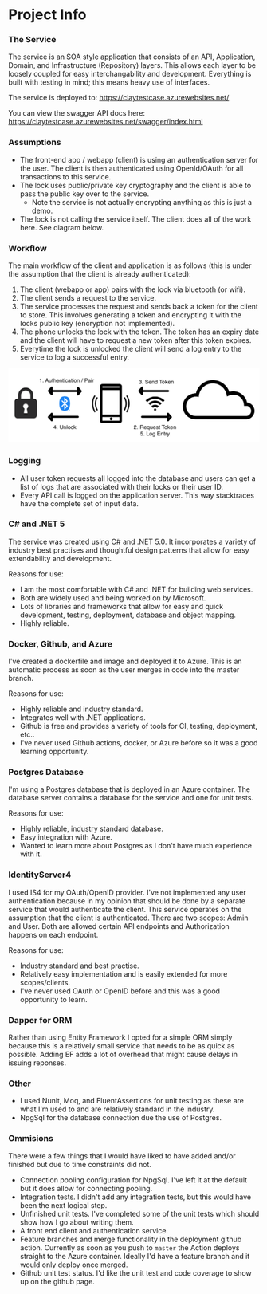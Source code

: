 # Project Info

### The Service
The service is an SOA style application that consists of an API, Application, Domain, and Infrastructure (Repository) layers. This allows each layer to be loosely coupled for easy interchangability and development. Everything is built with testing in mind; this means heavy use of interfaces.

The service is deployed to: https://claytestcase.azurewebsites.net/ 

You can view the swagger API docs here: https://claytestcase.azurewebsites.net/swagger/index.html

### Assumptions
- The front-end app / webapp (client) is using an authentication server for the user. The client is then authenticated using OpenId/OAuth for all transactions to this service.
- The lock uses public/private key cryptography and the client is able to pass the public key over to the service.
    - Note the service is not actually encrypting anything as this is just a demo.
- The lock is not calling the service itself. The client does all of the work here. See diagram below.

### Workflow
The main workflow of the client and application is as follows (this is under the assumption that the client is already authenticated):
1. The client (webapp or app) pairs with the lock via bluetooth (or wifi).
2. The client sends a request to the service.
3. The service processes the request and sends back a token for the client to store. This involves generating a token and encrypting it with the locks public key (encryption not implemented).
4. The phone unlocks the lock with the token. The token has an expiry date and the client will have to request a new token after this token expires.
5. Everytime the lock is unlocked the client will send a log entry to the service to log a successful entry.

![Workflow](Images/Diagram1.png)

### Logging
- All user token requests all logged into the database and users can get a list of logs that are associated with their locks or their user ID.
- Every API call is logged on the application server. This way stacktraces have the complete set of input data.

### C# and .NET 5
The service was created using C# and .NET 5.0. It incorporates a variety of industry best practises and thoughtful design patterns that allow for easy extendability and development.

Reasons for use:
- I am the most comfortable with C# and .NET for building web services.
- Both are widely used and being worked on by Microsoft.
- Lots of libraries and frameworks that allow for easy and quick development, testing, deployment, database and object mapping.
- Highly reliable.

### Docker, Github, and Azure
I've created a dockerfile and image and deployed it to Azure. This is an automatic process as soon as the user merges in code into the master branch.

Reasons for use:
- Highly reliable and industry standard.
- Integrates well with .NET applications.
- Github is free and provides a variety of tools for CI, testing, deployment, etc..
- I've never used Github actions, docker, or Azure before so it was a good learning opportunity.

### Postgres Database
I'm using a Postgres database that is deployed in an Azure container. The database server contains a database for the service and one for unit tests.

Reasons for use:
- Highly reliable, industry standard database.
- Easy integration with Azure.
- Wanted to learn more about Postgres as I don't have much experience with it.

### IdentityServer4
I used IS4 for my OAuth/OpenID provider. I've not implemented any user authentication because in my opinion that should be done by a separate service that would authenticate the client. This service operates on the assumption that the client is authenticated. There are two scopes: Admin and User. Both are allowed certain API endpoints and Authorization happens on each endpoint.

Reasons for use:
- Industry standard and best practise.
- Relatively easy implementation and is easily extended for more scopes/clients.
- I've never used OAuth or OpenID before and this was a good opportunity to learn.

### Dapper for ORM
Rather than using Entity Framework I opted for a simple ORM simply because this is a relatively small service that needs to be as quick as possible. Adding EF adds a lot of overhead that might cause delays in issuing reponses.

### Other
- I used Nunit, Moq, and FluentAssertions for unit testing as these are what I'm used to and are relatively standard in the industry.
- NpgSql for the database connection due the use of Postgres.

### Ommisions
There were a few things that I would have liked to have added and/or finished but due to time constraints did not.
- Connection pooling configuration for NpgSql. I've left it at the default but it does allow for connecting pooling.
- Integration tests. I didn't add any integration tests, but this would have been the next logical step.
- Unfinished unit tests. I've completed some of the unit tests which should show how I go about writing them.
- A front end client and authentication service.
- Feature branches and merge functionality in the deployment github action. Currently as soon as you push to `master` the Action deploys straight to the Azure container. Ideally I'd have a feature branch and it would only deploy once merged.
- Github unit test status. I'd like the unit test and code coverage to show up on the github page.
